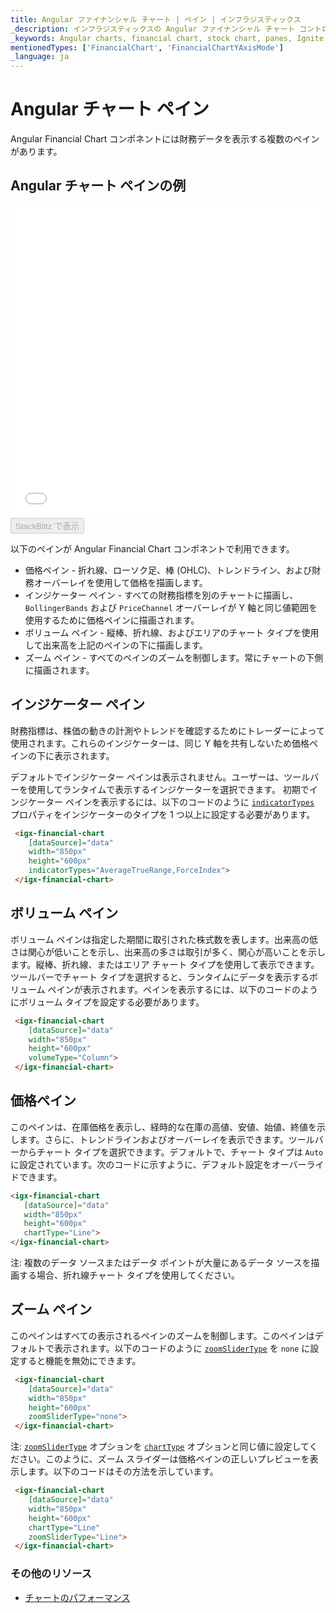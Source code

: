```yaml
---
title: Angular ファイナンシャル チャート | ペイン | インフラジスティックス
_description: インフラジスティックスの Angular ファイナンシャル チャート コントロールのペイン (価格ペイン、インジケーター ペイン、ボリューム ペイン、ズーム ペインなど) を使用して、財務データを表示します。Ignite UI for Angular ファイナンシャル チャートのペインを是非お試しください。
_keywords: Angular charts, financial chart, stock chart, panes, Ignite UI for Angular, Infragistics, Angular チャート, ファイナンシャル チャート, 株価チャート, ペイン, インフラジスティックス
mentionedTypes: ['FinancialChart', 'FinancialChartYAxisMode']
_language: ja
---
```


# Angular チャート ペイン

Angular Financial Chart コンポネントには財務データを表示する複数のペインがあります。

## Angular チャート ペインの例

<div class="sample-container loading" style="height: 500px">
    <iframe id="financial-chart-panes-iframe" src='{environment:dvDemosBaseUrl}/charts/financial-chart-panes' width="100%" height="100%" seamless frameBorder="0" onload="onXPlatSampleIframeContentLoaded(this);" alt="Angular チャート ペインの例"></iframe>
</div>
<div>
    <button data-localize="stackblitz" disabled class="stackblitz-btn"   data-iframe-id="financial-chart-panes-iframe" data-demos-base-url="{environment:dvDemosBaseUrl}">StackBlitz で表示
    </button>


</div>

<div class="divider--half"></div>

以下のペインが Angular Financial Chart コンポネントで利用できます。

-   価格ペイン - 折れ線、ローソク足、棒 (OHLC)、トレンドライン、および財務オーバーレイを使用して価格を描画します。
-   インジケーター ペイン - すべての財務指標を別のチャートに描画し、`BollingerBands` および `PriceChannel` オーバーレイが Y 軸と同じ値範囲を使用するために価格ペインに描画されます。
-   ボリューム ペイン - 縦棒、折れ線、およびエリアのチャート タイプを使用して出来高を上記のペインの下に描画します。
-   ズーム ペイン - すべてのペインのズームを制御します。常にチャートの下側に描画されます。

## インジケーター ペイン

財務指標は、株価の動きの計測やトレンドを確認するためにトレーダーによって使用されます。これらのインジケーターは、同じ Y 軸を共有しないため価格ペインの下に表示されます。

デフォルトでインジケーター ペインは表示されません。ユーザーは、ツールバーを使用してランタイムで表示するインジケーターを選択できます。
初期でインジケーター ペインを表示するには、以下のコードのように [`indicatorTypes`]({environment:dvapibaseurl}/products/ignite-ui-angular/api/docs/typescript/latest/classes/igxfinancialchartcomponent.html#indicatortypes) プロパティをインジケーターのタイプを 1 つ以上に設定する必要があります。

```html
 <igx-financial-chart
    [dataSource]="data"
    width="850px"
    height="600px"
    indicatorTypes="AverageTrueRange,ForceIndex">
 </igx-financial-chart>
```

## ボリューム ペイン

ボリューム ペインは指定した期間に取引された株式数を表します。出来高の低さは関心が低いことを示し、出来高の多さは取引が多く、関心が高いことを示します。縦棒、折れ線、またはエリア チャート タイプを使用して表示できます。ツールバーでチャート タイプを選択すると、ランタイムにデータを表示するボリューム ペインが表示されます。ペインを表示するには、以下のコードのようにボリューム タイプを設定する必要があります。

```html
 <igx-financial-chart
    [dataSource]="data"
    width="850px"
    height="600px"
    volumeType="Column">
 </igx-financial-chart>
```

## 価格ペイン

このペインは、在庫価格を表示し、経時的な在庫の高値、安値、始値、終値を示します。さらに、トレンドラインおよびオーバーレイを表示できます。ツールバーからチャート タイプを選択できます。デフォルトで、チャート タイプは `Auto` に設定されています。次のコードに示すように、デフォルト設定をオーバーライドできます。

```html
<igx-financial-chart
   [dataSource]="data"
   width="850px"
   height="600px"
   chartType="Line">
</igx-financial-chart>
```

注: 複数のデータ ソースまたはデータ ポイントが大量にあるデータ ソースを描画する場合、折れ線チャート タイプを使用してください。

## ズーム ペイン

このペインはすべての表示されるペインのズームを制御します。このペインはデフォルトで表示されます。以下のコードのように [`zoomSliderType`]({environment:dvapibaseurl}/products/ignite-ui-angular/api/docs/typescript/latest/classes/igxfinancialchartcomponent.html#zoomslidertype) を `none` に設定すると機能を無効にできます。

```html
 <igx-financial-chart
    [dataSource]="data"
    width="850px"
    height="600px"
    zoomSliderType="none">
 </igx-financial-chart>
```

注: [`zoomSliderType`]({environment:dvapibaseurl}/products/ignite-ui-angular/api/docs/typescript/latest/classes/igxfinancialchartcomponent.html#zoomslidertype) オプションを [`chartType`]({environment:dvapibaseurl}/products/ignite-ui-angular/api/docs/typescript/latest/classes/igxfinancialchartcomponent.html#charttype) オプションと同じ値に設定してください。このように、ズーム スライダーは価格ペインの正しいプレビューを表示します。以下のコードはその方法を示しています。

```html
 <igx-financial-chart
    [dataSource]="data"
    width="850px"
    height="600px"
    chartType="Line"
    zoomSliderType="Line">
 </igx-financial-chart>
```

<div class="divider--half"></div>

### その他のリソース

<div class="divider--half"></div>

-   [チャートのパフォーマンス](financial-chart-performance.md)
